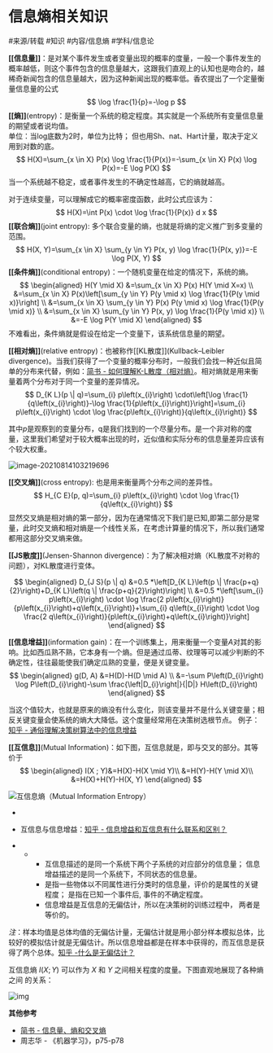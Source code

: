 




# 信息熵相关知识


#来源/转载 
#知识 
#内容/信息熵
#学科/信息论


**[[信息量]]**：是对某个事件发生或者变量出现的概率的度量，一般一个事件发生的概率越低，则这个事件包含的信息量越大，这跟我们直观上的认知也是吻合的，越稀奇新闻包含的信息量越大，因为这种新闻出现的概率低。香农提出了一个定量衡量信息量的公式
$$
\log \frac{1}{p}=-\log p
$$
**[[熵]]**(entropy)：是衡量一个系统的稳定程度。其实就是一个系统所有变量信息量的期望或者说均值。  
单位：当log底数为2时，单位为比特； 但也用Sh、nat、Hart计量，取决于定义用到对数的底。  
$$
    H(X)=\sum_{x \in X} P(x) \log \frac{1}{P(x)}=-\sum_{x \in X} P(x) \log P(x)=-E \log P(X)
$$
当一个系统越不稳定，或者事件发生的不确定性越高，它的熵就越高。  

对于连续变量，可以理解成它的概率密度函数，此时公式应该为：
$$
H(X)=\int P(x) \cdot \log \frac{1}{P(x)} d x
$$
**[[联合熵]]**(joint entropy): 多个联合变量的熵，也就是将熵的定义推广到多变量的范围。
$$
H(X, Y)=\sum_{x \in X} \sum_{y \in Y} P(x, y) \log \frac{1}{P(x, y)}=-E \log P(X, Y)
$$
**[[条件熵]]**(conditional entropy)：一个随机变量在给定的情况下，系统的熵。
$$
\begin{aligned}
H(Y \mid X) &=\sum_{x \in X} P(x) H(Y \mid X=x) \\
&=\sum_{x \in X} P(x)\left[\sum_{y \in Y} P(y \mid x) \log \frac{1}{P(y \mid x)}\right] \\
&=\sum_{x \in X} \sum_{y \in Y} P(x) P(y \mid x) \log \frac{1}{P(y \mid x)} \\
&=\sum_{x \in X} \sum_{y \in Y} P(x, y) \log \frac{1}{P(y \mid x)} \\
&=-E \log P(Y \mid X)
\end{aligned}
$$
不难看出，条件熵就是假设在给定一个变量下，该系统信息量的期望。

**[[相对熵]]**(relative entropy)：也被称作[[KL散度]](Kullback–Leibler divergence)。当我们获得了一个变量的概率分布时，一般我们会找一种近似且简单的分布来代替，例如：[简书 - 如何理解K-L散度（相对熵）](https://link.zhihu.com/?target=https%3A//www.jianshu.com/p/43318a3dc715)。相对熵就是用来衡量着两个分布对于同一个变量的差异情况。
$$
D_{K L}(p \| q)=\sum_{i} p\left(x_{i}\right) \cdot\left[\log \frac{1}{q\left(x_{i}\right)}-\log \frac{1}{p\left(x_{i}\right)}\right]=\sum_{i} p\left(x_{i}\right) \cdot \log \frac{p\left(x_{i}\right)}{q\left(x_{i}\right)}
$$

其中$p$是观察到的变量分布，q是我们找到的一个尽量分布。​是一个非对称的度量，这里我们希望对于较大概率出现的​时，近似值和实际分布的信息量差异应该有个较大权重。

![image-20210814103219696](image-20210814103219696.png)

**[[交叉熵]]**(cross entropy): 也是用来衡量两个分布之间的差异性。
$$
H_{C E}(p, q)=\sum_{i} p\left(x_{i}\right) \cdot \log \frac{1}{q\left(x_{i}\right)}
$$
显然交叉熵是相对熵的第一部分，因为在通常情况下我们是已知,即第二部分是常量，此时交叉熵和相对熵是一个线性关系，在考虑计算量的情况下，所以我们通常都用这部分交叉熵来做。



**[[JS散度]]**(Jensen-Shannon divergence)：为了解决相对熵（KL散度不对称的问题），对KL散度进行变体。


$$
\begin{aligned}
D_{J S}(p \| q) &=0.5 *\left[D_{K L}\left(p \| \frac{p+q}{2}\right)+D_{K L}\left(q \| \frac{p+q}{2}\right)\right] \\
&=0.5 *\left[\sum_{i} p\left(x_{i}\right) \cdot \log \frac{2 p\left(x_{i}\right)}{p\left(x_{i}\right)+q\left(x_{i}\right)}+\sum_{i} q\left(x_{i}\right) \cdot \log \frac{2 q\left(x_{i}\right)}{p\left(x_{i}\right)+q\left(x_{i}\right)}\right]
\end{aligned}
$$





**[[信息增益]]**(information gain)：在一个训练集上，用来衡量一个变量$A$对其的影响。比如西瓜熟不熟，它本身有一个熵。但是通过瓜蒂、纹理等可以减少判断的不确定性，往往最能使我们确定瓜熟的变量，便是关键变量。
$$
\begin{aligned}
g(D, A) &=H(D)-H(D \mid A) \\
&=-\sum P\left(D_{i}\right) \log P\left(D_{i}\right)-\sum \frac{\left|D_{i}\right|}{|D|} H\left(D_{i}\right)
\end{aligned}
$$


当这个值较大，也就是原来的熵没有什么变化，则该变量并不是什么关键变量；相反关键变量会使系统的熵大大降低。这个度量经常用在决策树选根节点。 例子：[知乎 - 通俗理解决策树算法中的信息增益](https://zhuanlan.zhihu.com/p/26596036)





**[[互信息]]**(Mutual Information)：如下图，互信息就是，即与交叉的部分。其等价于
$$
\begin{aligned}
I(X ; Y)&=H(X)-H(X \mid Y)\\
&=H(Y)-H(Y \mid X)\\
&=H(X)+H(Y)-H(X, Y)
\end{aligned}
$$


![互信息熵（Mutual Information Entropy）](v2-9c2a3e98f3c2e06cd70cc081cc7022ac_1440w.jpg)

- 

- 互信息与信息增益：[知乎 - 信息增益和互信息有什么联系和区别？](https://www.zhihu.com/question/39436574?sort=created)

- - - 互信息描述的是同一个系统下两个子系统的对应部分的信息量；
      信息增益描述的是同一个系统下，不同状态的信息量。
    - 是指一些物体以不同属性进行分类时的信息量，评价的是属性的关键程度；
      是指在已知一个事件后, 事件的不确定程度。
    - 信息增益是互信息的无偏估计，所以在决策树的训练过程中， 两者是等价的。



*注*：样本均值是总体均值的无偏估计量，无偏估计就是用小部分样本模拟总体，比较好的模拟估计就是无偏估计。所以信息增益都是在样本中获得的，而互信息是获得了两个总体。[知乎 -什么是无偏估计？ ](https://www.zhihu.com/question/22983179)



互信息熵 $I(X ; Y)$ 可以作为 $X$ 和 $Y$ 之间相关程度的度量。下图直观地展现了各种熵之间 的关系：

![img](v2-e5e3c4e7c2b5945a92771593489d5e12_720w.jpg)





**其他参考**

- [简书 - 信息量、熵和交叉熵](https://zhuanlan.zhihu.com/p/240676850/信息量、熵和交叉熵)
- 周志华 - 《机器学习》，p75-p78













